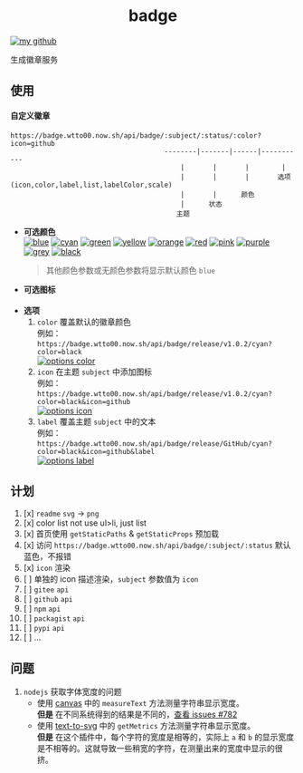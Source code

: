 <h1 align="center">badge</h1>

[![my github](https://github.com/wtto00/badge/blob/master/docs/images/options/options-label.png?raw=true "my github")](https://github.com/wtto00/badge)

生成徽章服务

## 使用

#### 自定义徽章

```
https://badge.wtto00.now.sh/api/badge/:subject/:status/:color?icon=github
                                      --------|-------|------|-----------
                                          |       |       |        |
                                          |       |       |       选项(icon,color,label,list,labelColor,scale)
                                          |       |      颜色
                                          |      状态
                                         主题
```

- **可选颜色**  
  [![blue](https://github.com/wtto00/badge/blob/master/docs/images/colors/color-blue.png?raw=true "color blue")](https://badge.wtto00.now.sh/api/badge/color/blue/blue) [![cyan](https://github.com/wtto00/badge/blob/master/docs/images/colors/color-cyan.png?raw=true "color cyan")](https://badge.wtto00.now.sh/api/badge/color/cyan/cyan) [![green](https://github.com/wtto00/badge/blob/master/docs/images/colors/color-green.png?raw=true "color green")](https://badge.wtto00.now.sh/api/badge/color/green/green) [![yellow](https://github.com/wtto00/badge/blob/master/docs/images/colors/color-yellow.png?raw=true "color yellow")](https://badge.wtto00.now.sh/api/badge/color/yellow/yellow) [![orange](https://github.com/wtto00/badge/blob/master/docs/images/colors/color-orange.png?raw=true "color orange")](https://badge.wtto00.now.sh/api/badge/color/orange/orange) [![red](https://github.com/wtto00/badge/blob/master/docs/images/colors/color-red.png?raw=true "color red")](https://badge.wtto00.now.sh/api/badge/color/red/red) [![pink](https://github.com/wtto00/badge/blob/master/docs/images/colors/color-pink.png?raw=true "color pink")](https://badge.wtto00.now.sh/api/badge/color/pink/pink) [![purple](https://github.com/wtto00/badge/blob/master/docs/images/colors/color-purple.png?raw=true "color purple")](https://badge.wtto00.now.sh/api/badge/color/purple/purple) [![grey](https://github.com/wtto00/badge/blob/master/docs/images/colors/color-grey.png?raw=true "color grey")](https://badge.wtto00.now.sh/api/badge/color/grey/grey) [![black](https://github.com/wtto00/badge/blob/master/docs/images/colors/color-black.png?raw=true "color black")](https://badge.wtto00.now.sh/api/badge/color/black/black)
  > 其他颜色参数或无颜色参数将显示默认颜色 `blue`
- **可选图标**  
  ![]()
- **选项**
  1. `color` 覆盖默认的徽章颜色  
     例如：`https://badge.wtto00.now.sh/api/badge/release/v1.0.2/cyan?color=black`  
     [![options color](https://github.com/wtto00/badge/blob/master/docs/images/options/options-color.png?raw=true "options color")](https://badge.wtto00.now.sh/api/badge/release/v1.0.2/cyan?color=black)
  2. `icon` 在主题 `subject` 中添加图标  
     例如：`https://badge.wtto00.now.sh/api/badge/release/v1.0.2/cyan?color=black&icon=github`  
     [![options icon](https://github.com/wtto00/badge/blob/master/docs/images/options/options-icon.png?raw=true "options icon")](https://badge.wtto00.now.sh/api/badge/release/v1.0.2/cyan?color=black&icon=github)
  3. `label` 覆盖主题 `subject` 中的文本  
     例如：`https://badge.wtto00.now.sh/api/badge/release/GitHub/cyan?color=black&icon=github&label`  
     [![options label](https://github.com/wtto00/badge/blob/master/docs/images/options/options-label.png?raw=true "options label")](https://badge.wtto00.now.sh/api/badge/icon/GitHub/black?icon=github&label)

## 计划

1. [x] `readme` `svg` → `png`
1. [x] color list not use ul>li, just list
1. [x] 首页使用 `getStaticPaths` & `getStaticProps` 预加载
1. [x] 访问 `https://badge.wtto00.now.sh/api/badge/:subject/:status` 默认蓝色，不报错
1. [x] `icon` 渲染
1. [ ] 单独的 icon 描述渲染，`subject` 参数值为 `icon`
1. [ ] `gitee` `api`
1. [ ] `github` `api`
1. [ ] `npm` `api`
1. [ ] `packagist` `api`
1. [ ] `pypi` `api`
1. [ ] ...

## 问题

1. `nodejs` 获取字体宽度的问题
   - 使用 [canvas](https://www.npmjs.com/package/canvas#quick-example) 中的 `measureText` 方法测量字符串显示宽度。  
     **但是** 在不同系统得到的结果是不同的，[查看 issues #782](https://github.com/Automattic/node-canvas/issues/782)
   - 使用 [text-to-svg](https://www.npmjs.com/package/text-to-svg#texttosvggetmetricstext-option--) 中的 `getMetrics` 方法测量字符串显示宽度。  
     **但是** 在这个插件中，每个字符的宽度是相等的，实际上 `a` 和 `b` 的显示宽度是不相等的。这就导致一些稍宽的字符，在测量出来的宽度中显示的很挤。
